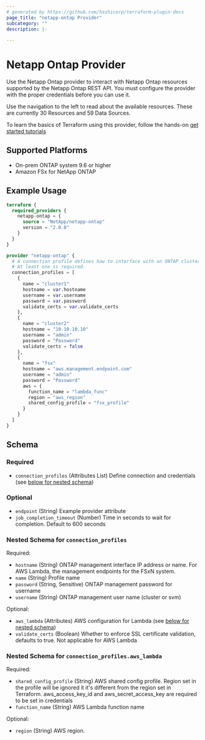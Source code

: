 ```yaml
---
# generated by https://github.com/hashicorp/terraform-plugin-docs
page_title: "netapp-ontap Provider"
subcategory: ""
description: |-
  
---
```


# Netapp Ontap Provider

Use the Netapp Ontap provider to interact with Netapp Ontap resources supported by the Netapp Ontap REST API.
You must configure the provider with the proper credentials before you can use it.

Use the navigation to the left to read about the available resources. These are currently 30 Resources and 59 Data Sources.

To learn the basics of Terraform using this provider, follow the hands-on [get started tutorials](https://developer.hashicorp.com/terraform/tutorials/aws-get-started/infrastructure-as-code)

## Supported Platforms

* On-prem ONTAP system 9.6 or higher
* Amazon FSx for NetApp ONTAP

## Example Usage

```terraform
terraform {
  required_providers {
    netapp-ontap = {
      source = "NetApp/netapp-ontap"
      version = "2.0.0"
    }
  }
}

provider "netapp-ontap" {
  # A connection profile defines how to interface with an ONTAP cluster or svm.
  # At least one is required.
  connection_profiles = [
    {
      name = "cluster1"
      hostname = var.hostname
      username = var.username
      password = var.password
      validate_certs = var.validate_certs
    },
    {
      name = "cluster2"
      hostname = "10.10.10.10"
      username = "admin"
      password = "Password"
      validate_certs = false
    },
    {
      name = "fsx"
      hostname = "aws.management.endpoint.com"
      username = "admin"
      password = "Password"
      aws = {
        function_name = "lambda_func"
        region = "aws_region"
        shared_config_profile = "fsx_profile"
      }
    }
  ]
}
```

<!-- schema generated by tfplugindocs -->
## Schema

### Required

- `connection_profiles` (Attributes List) Define connection and credentials (see [below for nested schema](#nestedatt--connection_profiles))

### Optional

- `endpoint` (String) Example provider attribute
- `job_completion_timeout` (Number) Time in seconds to wait for completion. Default to 600 seconds

<a id="nestedatt--connection_profiles"></a>
### Nested Schema for `connection_profiles`

Required:

- `hostname` (String) ONTAP management interface IP address or name. For AWS Lambda, the management endpoints for the FSxN system.
- `name` (String) Profile name
- `password` (String, Sensitive) ONTAP management password for username
- `username` (String) ONTAP management user name (cluster or svm)

Optional:

- `aws_lambda` (Attributes) AWS configuration for Lambda (see [below for nested schema](#nestedatt--connection_profiles--aws_lambda))
- `validate_certs` (Boolean) Whether to enforce SSL certificate validation, defaults to true. Not applicable for AWS Lambda

<a id="nestedatt--connection_profiles--aws_lambda"></a>
### Nested Schema for `connection_profiles.aws_lambda`

Required:

- `shared_config_profile` (String) AWS shared config profile. Region set in the profile will be ignored it it's different from the region set in Terraform. aws_access_key_id and aws_secret_access_key are required to be set in credentials
- `function_name` (String) AWS Lambda function name

Optional:

- `region` (String) AWS region.
